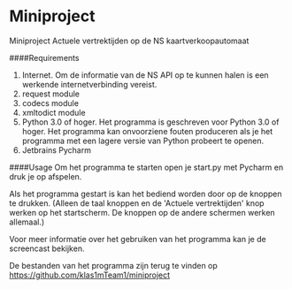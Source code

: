 # Miniproject
Miniproject Actuele vertrektijden op de NS kaartverkoopautomaat

####Requirements
1. Internet. Om de informatie van de NS API op te kunnen halen is een werkende internetverbinding vereist.
2. request module
3. codecs module
4. xmltodict module
5. Python 3.0 of hoger. Het programma is geschreven voor Python 3.0 of hoger. Het programma kan onvoorziene fouten produceren als je het programma met een lagere versie van Python probeert te openen.
6. Jetbrains Pycharm


####Usage
Om het programma te starten open je start.py met Pycharm en druk je op afspelen.

Als het programma gestart is kan het bediend worden door op de knoppen te drukken.
(Alleen de taal knoppen en de 'Actuele vertrektijden' knop werken op het startscherm. De knoppen op de andere schermen werken allemaal.)

Voor meer informatie over het gebruiken van het programma kan je de screencast bekijken.

De bestanden van het programma zijn terug te vinden op https://github.com/klas1mTeam1/miniproject
